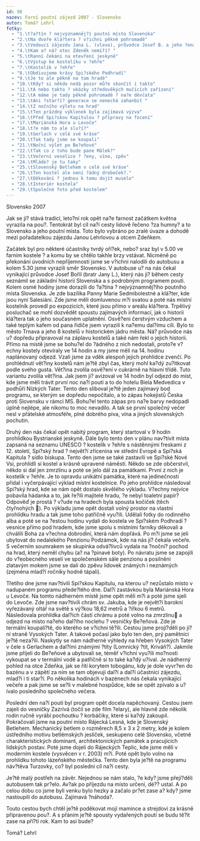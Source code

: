 ```yaml
---
id: 98
nazev: Farní poutní zájezd 2007 - Slovensko
autor: Tomá? Lehrl
fotky:
  - "1.\t?a?tín ? nejvýznamněj?í poutní místo Slovenska"
  - "2.\tNa dvoře klá?tera ? v?ichni pěkně pohromadě"
  - "3.\tVedoucí zájezdu Jana L. (vlevo), průvodce Josef B. a jeho ?ena"
  - "4.\tKam a? ná? otec Zdeněk nemíří? "
  - "5.\tRanní čekání na otevření jeskyně"
  - "6.\tVýstup ke kostelíku v ?ehře"
  - "7.\tKostelík v ?ehře"
  - "8.\tObdivujeme krásy Spi?ského Podhradí"
  - "9.\tJe to ale pěkně na tom hradě"
  - "10.\tKdy? si někdo nedá pozor mů?e skončit i takto"
  - "11.\tA nebo takto ? ukázky středověkých mučících zařízení"
  - "12.\tA máme je tady pěkně pohromadě ? na?e děvčata"
  - "13.\tAni ?star?í? generace se nenechá zahanbit "
  - "14.\tZ nočního výletu na hrad"
  - "15.\tTen prázdný výklenek byla zajímavá výzva"
  - "16.\tPřed Spi?skou Kapitulou ? přípravy na focení"
  - "17.\tMariánská Hora u Levoče"
  - "18.\t?e nám to ale slu?í?"
  - "19.\tGerlach v celé své kráse"
  - "20.\tTak tady jsme se koupali"
  - "21.\tNoční výlet po Be?eňové"
  - "22.\tTak co z toho bude pane Málek?"
  - "23.\tVečerní veselice ? ?eny, víno, zpěv"
  - "24.\tMláde? je tu taky"
  - "25.\tSlovenský Betlehem v celé své kráse"
  - "26.\tTen kostel ale není ?ádný drobeček?."
  - "27.\tDěkování ? jednou k tomu dojít muselo"
  - "28.\tInteriér kostela"
  - "29.\tSpolečné foto před kostelem"
---
```

Slovensko 2007<p>
<p>
Jak se ji? stává tradicí, leto?ní rok opět na?e farnost začátkem května vyrazila na pou?. Tentokrát byl cíl na?í cesty lidově řečeno ?za humny? a to Slovensko a jeho poutní místa. Toto bylo vybráno po zralé úvaze a dohodě mezi pořadatelkou zájezdu Janou Lehrlovou a otcem Zdeňkem. <p>
Začátek byl pro některé účastníky tvrdý oří?ek, nebo? sraz byl v 5.00 ve farním kostele ? a komu by se chtělo takhle brzy vstávat. Nicméně po překonání úvodních nepříjemností jsme se v?ichni nalodili do autobusu a kolem 5.30 jsme vyrazili směr Slovensko. V autobuse u? na nás čekal vynikající průvodce Josef Bořil (bratr Jany L.), který nás ji? během cesty seznámil se základní historií Slovenska a s podrobným programem pouti. Kolem osmé hodiny jsme dorazili do ?a?tína ? nejvýznamněj?ího  poutního místa Slovenska. Je zde bazilika Panny Marie Sedmibolestné a klá?ter, kde jsou nyní Salesiáni. Zde jsme měli domluvenou m?i svatou a poté nás místní kostelník provedl po expozicích, které jsou přímo v areálu klá?tera. Trpělivý posluchač se mohl dozvědět spoustu zajímavých informací, jak o historii klá?tera tak o jeho současném uplatnění. Osvě?eni čerstvým vzduchem a také teplým kafem od pana řidiče jsem vyrazili k na?emu dal?ímu cíli. Bylo to město Trnava a jeho 8 kostelů v historickém jádru města. Ná? průvodce nás u? dopředu připravoval na záplavu kostelů a také nám řekl o jejich historii. Přímo na místě jsme se bohu?el do ?ádného z nich nedostali, proto?e v?echny kostely otevíraly ve 14 hodin a my jsme měli na 14. hodinu naplánovaný odjezd. Vzali jsme za vděk alespoň jejich prohlídce zvenčí. Po prohlédnutí vět?iny kostelů nám je?tě zbyl čas, který mohl ka?dý zu?itkovat podle svého gusta. Vět?ina zvolila osvě?ení v cukrárně na hlavní třídě. Tuto variantu zvolila vět?ina. Jak jsem ji? avizoval ve 14 hodin byl odjezd do míst, kde jsme měli trávit první noc na?í pouti a to do hotelu Biela Medvedica v podhůří Nízkých Tater. Tento den sliboval je?tě jeden zajímavý bod programu, se kterým se dopředu nepočítalo, a to zápas hokejistů Česka proti Slovensku v rámci MS. Bohu?el tento zápas pro na?e barvy nedopadl úplně nejlépe, ale nikomu to moc nevadilo. A tak se první společný večer nesl v přátelské atmosféře, plné dobrého piva, vína a jiných slovenských pochutin. <p>
Druhý den nás čekal opět nabitý program, který startoval v 9 hodin prohlídkou Bystrianské jeskyně. Dále bylo tento den v plánu nav?tívit místa zapsaná na seznamu UNESCO ? kostelík v ?ehře s nástěnnými freskami z 12. století, Spi?ský hrad ? největ?í zřícenina ve střední Evropě a Spi?ská Kapitula ? sídlo biskupa. Tento den jsme se také zastavili ve Spi?ské Nové Vsi, prohlídli si kostel a krásně upravené náměstí. Někdo se zde občerstvil, někdo si dal jen zmrzlinu a poté se jelo dál za památkami. První z nich je kostelík v ?ehře. Je to opravdu unikátní památka, které na jedinečnosti přidal i vyčerpávající výklad místní kostelnice. Po jeho prohlídce následoval Spi?ský hrad, kde se nám opět dostalo skvělého výkladu. V?echny nejvíce pobavila hádanka a to, jak ře?ili majitelé hradu, ?e nebyl toaletní papír? Odpověď je prostá ? v?ude na hradech byla spousta kočiček (těch čtyřnohých &#61514;). Po výkladu jsme opět dostali volný prostor na vlastní prohlídku hradu a tak jsme toho patřičně vyu?ili. Udělali fotky do rodinného alba a poté se na ?estou hodinu vydali do kostela ve Spi?ském Podhradí ? vesnice přímo pod hradem, kde jsme spolu s místními farníky děkovali a chválili Boha za v?echna dobrodiní, která nám dopřává. Po m?i jsme se jeli ubytovat do nedalekého Penzionu Podzámok, kde na nás ji? čekala večeře. S večerním soumrakem se skupinka odvá?livců vydala na ?noční? pochod na hrad, který neměl chybu (a? na ?pinavé boty). Po návratu jsme se zapojili do v?eobecného veselí ve společenském sále penzionu a posilněni zlatavým mokem jsme se dali do zpěvu lidovek známých i neznámých (zejména mlad?í ročníky hodně tápali). <p>
Třetího dne jsme nav?tívili Spi?skou Kapitulu, na kterou u? nezůstalo místo v nadupaném programu přede?lého dne. Dal?í zastávkou byla Mariánská Hora u Levoče. Na tomto nádherném místě jsme opět měli m?i a poté jsme sjeli do Levoče. Zde jsme nav?tívili chrám sv. Jakuba, kde je největ?í barokní vyřezávaný oltář na světě s vý?kou 18,62 metrů a ?ířkou 6 metrů. Následovala prohlídka dal?ích částí chrámu a poté volno na zmrzlinu&#61514; a odjezd na místo na?eho dal?ího noclehu ? vesničky Be?eňová. Zde  je termální koupali?tě, do kterého se v?ichni tě?ili. Cestou jsme projí?děli po ji?ní straně Vysokých Tater. A takové počasí jako bylo ten den, prý pamětníci je?tě neza?ili. Naskytly se nám nádherné výhledy na hřeben Vysokých Tater v čele s Gerlachem a dal?ími známými ?títy (Lomnický ?tít, Kriváň?). Jakmile jsme přijeli do Be?eňové a ubytovali se, téměř v?ichni vyu?ili mo?nosti vykoupat se v termální vodě a patřičně si to také ka?dý u?íval. Je nádherný pohled na otce Zdeňka, jak se řítí korytem tobogánu, kdy je dole vyvr?en do bazénu a v zápětí za ním se tam objevují dal?í a dal?í účastníci zájezdu, mlad?í i ti star?í. Po několika hodinách v bazénech nás čekala vynikající večeře a pak jsme se se?li v malebné hospůdce, kde se opět zpívalo a u?ívalo posledního společného večera. <p>
Poslední den na?í pouti byl program opět docela napěchovaný. Cestou jsem zajeli do vesničky Zazrívá (točil se zde film ?elary), ale hlavně zde několik rodin ručně vyrábí pochoutku ? korbáčiky, které si ka?dý zakoupil. Pokračovali jsme na poutní místo Rájecká Lesná, kde je Slovenský Betlehem. Mechanický betlem o rozměrech 8,5 x 3 x 2 metry, kde je kolem ústředního motivu betlémských jesliček,  seskupeno celé Slovensko, včetně charakteristických dominant, architektonických památek a pracujících lidských postav. Poté jsme dojeli do Rájeckých Teplic, kde jsme měli v moderním kostele (vysvěcen v r. 2003) m?i. Poté opět bylo volno na prohlídku tohoto lázeňského městečka. Tento den byla je?tě na programu náv?těva Turzovky, co? byl poslední cíl na?í cesty.<p>
Je?tě malý postřeh na závěr. Nejednou se nám stalo, ?e kdy? jsme přejí?děli autobusem tak pr?elo. Av?ak po příjezdu na místo určení, dé?? ustal. A po celou dobu co jsme byli venku bylo hezky a začalo pr?et zase a? kdy? jsme nastoupili do autobusu. Zajímavá ?náhoda?.<p>
Touto cestou bych chtěl je?tě poděkovat mojí mamince a strejdovi za krásně připravenou pou?. A s přáním je?tě spousty vydařených poutí se budu tě?it zase na pří?tí rok. Kam to asi bude?<p>
<p>
Tomá? Lehrl<p>
